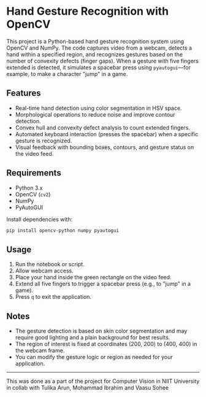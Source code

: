 # Hand Gesture Recognition with OpenCV

This project is a Python-based hand gesture recognition system using OpenCV and NumPy. The code captures video from a webcam, detects a hand within a specified region, and recognizes gestures based on the number of convexity defects (finger gaps). When a gesture with five fingers extended is detected, it simulates a spacebar press using `pyautogui`—for example, to make a character "jump" in a game.

## Features

- Real-time hand detection using color segmentation in HSV space.
- Morphological operations to reduce noise and improve contour detection.
- Convex hull and convexity defect analysis to count extended fingers.
- Automated keyboard interaction (presses the spacebar) when a specific gesture is recognized.
- Visual feedback with bounding boxes, contours, and gesture status on the video feed.

## Requirements

- Python 3.x
- OpenCV (`cv2`)
- NumPy
- PyAutoGUI

Install dependencies with:
```bash
pip install opencv-python numpy pyautogui
```

## Usage

1. Run the notebook or script.
2. Allow webcam access.
3. Place your hand inside the green rectangle on the video feed.
4. Extend all five fingers to trigger a spacebar press (e.g., to "jump" in a game).
5. Press `q` to exit the application.

## Notes

- The gesture detection is based on skin color segmentation and may require good lighting and a plain background for best results.
- The region of interest is fixed at coordinates (200, 200) to (400, 400) in the webcam frame.
- You can modify the gesture logic or region as needed for your application.

---

This was done as a part of the project for Computer Vision in NIIT University in collab with Tulika Arun, Mohammad Ibrahim and Vaasu Sohee

